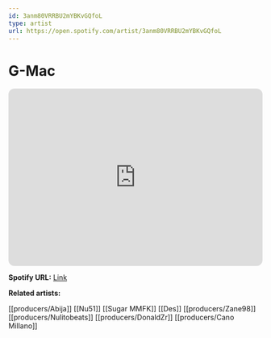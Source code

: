 ```yaml
---
id: 3anm80VRRBU2mYBKvGQfoL
type: artist
url: https://open.spotify.com/artist/3anm80VRRBU2mYBKvGQfoL
---
```

# G-Mac

<iframe style="border-radius:12px" src="https://open.spotify.com/embed/artist/3anm80VRRBU2mYBKvGQfoL" width="100%" height="352" frameBorder="0" allowfullscreen="" allow="autoplay; clipboard-write; encrypted-media; fullscreen; picture-in-picture" loading="lazy"></iframe>

**Spotify URL:** [Link](https://open.spotify.com/artist/3anm80VRRBU2mYBKvGQfoL)

**Related artists:**

[[producers/Abija]]
[[Nu51]]
[[Sugar MMFK]]
[[Des]]
[[producers/Zane98]]
[[producers/Nulitobeats]]
[[producers/DonaldZr]]
[[producers/Cano Millano]]
